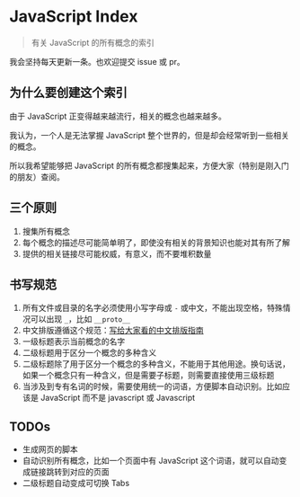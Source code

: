 # JavaScript Index

> 有关 JavaScript 的所有概念的索引

我会坚持每天更新一条。也欢迎提交 issue 或 pr。

## 为什么要创建这个索引

由于 JavaScript 正变得越来越流行，相关的概念也越来越多。

我认为，一个人是无法掌握 JavaScript 整个世界的，但是却会经常听到一些相关的概念。

所以我希望能够把 JavaScript 的所有概念都搜集起来，方便大家（特别是刚入门的朋友）查阅。

## 三个原则

1. 搜集所有概念
2. 每个概念的描述尽可能简单明了，即使没有相关的背景知识也能对其有所了解
3. 提供的相关链接尽可能权威，有意义，而不要堆积数量

## 书写规范

1. 所有文件或目录的名字必须使用小写字母或 `-` 或中文，不能出现空格，特殊情况可以出现 `_`，比如 `__proto__`
2. 中文排版遵循这个规范：[写给大家看的中文排版指南](https://zhuanlan.zhihu.com/p/20506092)
3. 一级标题表示当前概念的名字
4. 二级标题用于区分一个概念的多种含义
5. 二级标题除了用于区分一个概念的多种含义，不能用于其他用途。换句话说，如果一个概念只有一种含义，但是需要子标题，则需要直接使用三级标题
6. 当涉及到专有名词的时候，需要使用统一的词语，方便脚本自动识别。比如应该是 JavaScript 而不是 javascript 或 Javascript

## TODOs

- 生成网页的脚本
- 自动识别所有概念，比如一个页面中有 JavaScript 这个词语，就可以自动变成链接跳转到对应的页面
- 二级标题自动变成可切换 Tabs
